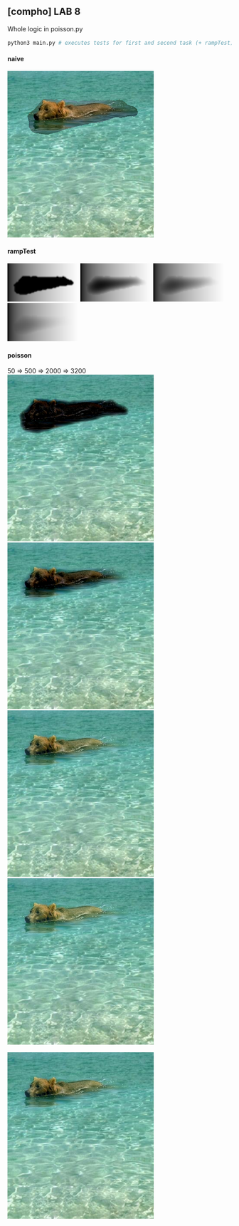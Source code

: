 ## [compho] LAB 8 


Whole logic in poisson.py  

```bash
python3 main.py # executes tests for first and second task (+ rampTest)
```


#### naive
![happy bear](results/naive.png "naive composition")

#### rampTest
![0](results/ramp_1.png "1 step")
![50](results/ramp_50.png "50 steps")
![100](results/ramp_100.png "100 steps")
![200](results/ramp_200.png "200 steps")



#### poisson
50 => 500 => 2000 => 3200 
![50](results/poisson_50.png "50 steps")
![500](results/poisson_500.png "500 steps")
![2000](results/poisson_2000.png "2000 steps")
![3200](results/poisson_3200.png "3200 steps")



![2000](results/poisson_2000.png "2000 steps")
